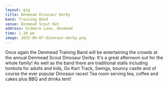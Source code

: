```yaml
---
layout: gig
title: Denmead Dinosaur Derby
band: Training Band
venue: Denmead Scout Hut
address: Kidmore Lane, Denmead
time: 1.30 pm
image: 2025-09-07-dinosaur-derby.png
---
```


Once again the Denmead Training Band will be entertaining the crowds at the annual Denmead Scout Dinosaur Derby. It's a great afternoon out for the whole family! As well as the band there are traditional stalls including tombola for adults and kids, Go Kart Track, Swings, bouncy castle and of course the ever popular Dinosaur races! Tea room serving tea, coffee and cakes plus BBQ and drinks tent!